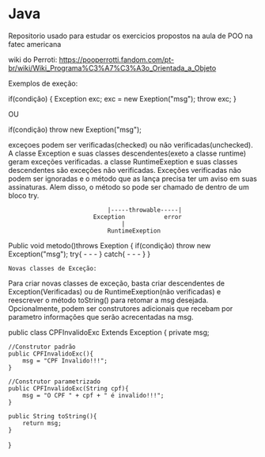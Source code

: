 # Java
Repositorio usado para estudar os exercicios propostos na aula de POO na fatec americana

wiki do Perroti: https://pooperrotti.fandom.com/pt-br/wiki/Wiki_Programa%C3%A7%C3%A3o_Orientada_a_Objeto

Exemplos de exeção:
 
if(condição) {
   Exception exc;
   exc = new Exeption("msg");
   throw exc;
}

OU

if(condição) throw new Exeption("msg");

exceçoes podem ser verificadas(checked) ou não verificadas(unchecked). A classe Exception e suas classes descendentes(exeto a classe runtime) geram exceções verificadas. a classe RuntimeExeption e suas classes descendentes são exceções não verificadas.
Exceções verificadas não podem ser ignoradas e o método que as lança precisa ter um aviso em suas assinaturas. Alem disso, o método so pode ser chamado de dentro de um bloco try.


								|-----throwable-----|
							Exception			error
									|
								RuntimeExeption
								
Public void metodo()throws Exeption
{
	if(condição) throw new Exception("msg");
	try{
	-
	-
	-
	}
	catch{
	-
	-
	-
	}
}

	Novas classes de Exceção:
	
Para criar novas classes de exceção, basta criar descendentes de Exception(Verificadas) ou de RuntimeExeption(não verificadas) e reescrever o método toString() para retomar a msg desejada. Opcionalmente, podem ser construtores adicionais que recebam por parametro informações que serão acrecentadas na msg.

public class CPFInvalidoExc Extends Exception {
	private msg;
	
	//Construtor padrão
	public CPFInvalidoExc(){
		msg = "CPF Invalido!!!";		
	}
	
	//Construtor parametrizado
	public CPFInvalidoExc(String cpf){
		msg = "O CPF " + cpf + " é invalido!!!";		
	}
	
	public String toString(){
		return msg;
	}
}
